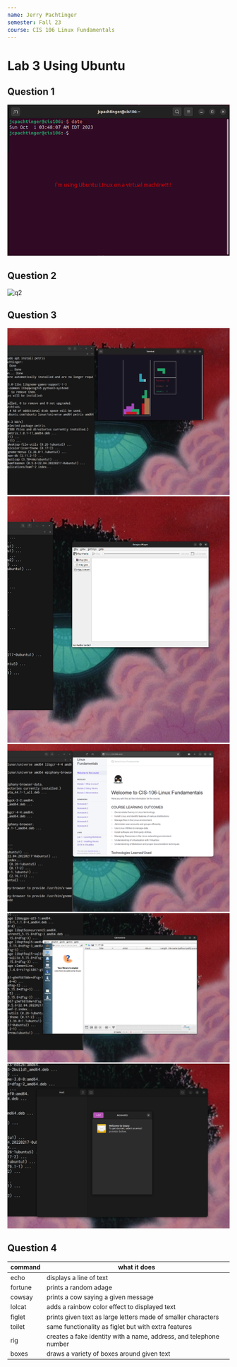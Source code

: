 ```yaml
---
name: Jerry Pachtinger
semester: Fall 23
course: CIS 106 Linux Fundamentals
---
```

# Lab 3 Using Ubuntu

## Question 1
![q1](Screenshot1-1.png)
## Question 2
![q2](q2Screenshot.png)
## Question 3
![q3.1](q3Tetris.png)
![q3.2](q3DragonPlayer.png)
![q3.3](q3epiphanybrowser.png)
![q3.4](q3ClemintineMusicPlayer.png)
![q3.5](q3gearyemail.png)
## Question 4
|command|what it does|
|---|---|
|echo|displays a line of text|
|fortune|prints a random adage|
|cowsay|prints a cow saying a given message|
|lolcat|adds a rainbow color effect to displayed text|
|figlet|prints given text as large letters made of smaller characters|
|toilet|same functionality as figlet but with extra features|
|rig|creates a fake identity with a name, address, and telephone number|
|boxes|draws a variety of boxes around given text|
